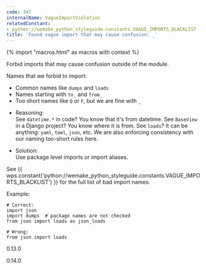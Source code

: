 ```yaml
---
code: 347
internalName: VagueImportViolation
relatedConstant:
- python://wemake_python_styleguide.constants.VAGUE_IMPORTS_BLACKLIST
title: 'Found vague import that may cause confusion: _'
---
```


{% import "macros.html" as macros with context %}

Forbid imports that may cause confusion outside of the module.

Names that we forbid to import:

  - Common names like `dumps` and `loads`
  - Names starting with `to_` and `from_`
  - Too short names like `Q` or `F`, but we are fine with `_`

<!-- end list -->

  - Reasoning:  
    See `datetime.*` in code? You know that it's from datetime. See
    `BaseView` in a Django project? You know where it is from. See
    `loads`? It can be anything: `yaml`, `toml`, `json`, etc. We are
    also enforcing consistency with our naming too-short rules here.

  - Solution:  
    Use package level imports or import aliases.

See {{ wps.constant('python://wemake_python_styleguide.constants.VAGUE_IMPORTS_BLACKLIST') }} for
the full list of bad import names.

Example:

    # Correct:
    import json
    import dumps  # package names are not checked
    from json import loads as json_loads
    
    # Wrong:
    from json import loads

<div class="versionadded">

0.13.0

</div>

<div class="versionchanged">

0.14.0

</div>